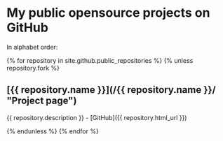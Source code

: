 ---
---
My public opensource projects on GitHub
=======================================

In alphabet order:

{% for repository in site.github.public_repositories %}
  {% unless repository.fork %}
## [{{ repository.name }}](/{{ repository.name }}/ "Project page")

{{ repository.description }} - [GitHub]({{ repository.html_url }})

  {% endunless %}
{% endfor %}
